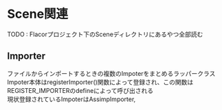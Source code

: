 # Scene関連

TODO : Flacorプロジェクト下のSceneディレクトリにあるやつ全部読む  

## Importer
ファイルからインポートするときの複数のImpoterをまとめるラッパークラス  
Impoter本体はregisterImporter()関数によって登録され、この関数はREGISTER_IMPORTERのdefineによって呼び出される  
現状登録されているImpoterはAssimpImporter, 
<!--stackedit_data:
eyJoaXN0b3J5IjpbLTc1MTM1NTMzMSwtNjQ2NDE4OTgsLTE4MD
kzODQ3NCwtMTU5MzQ1MTAyMF19
-->